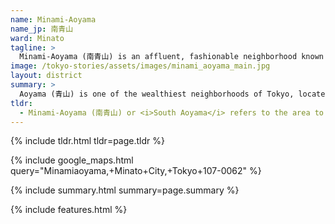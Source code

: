 ```yaml
---
name: Minami-Aoyama
name_jp: 南青山
ward: Minato
tagline: >
  Minami-Aoyama (南青山) is an affluent, fashionable neighborhood known for its small, edgy stores and upscale designer boutiques. The area also has high-end sushi spots and renowned jazz clubs like the Blue Note. The Nezu Museum displays ceramics, calligraphy, and bamboo crafts.
image: /tokyo-stories/assets/images/minami_aoyama_main.jpg
layout: district
summary: >
  Aoyama (青山) is one of the wealthiest neighborhoods of Tokyo, located in the northwest portion of Minato Ward. The area is well known for its international fashion houses, cafes and restaurants. Minami-Aoyama (南青山) or <i>South Aoyama</i> refers to the area to the south of Aoyama-Dori and extends to the northern edge of Roppongi, Azabu and Hiroo.
tldr:
  - Minami-Aoyama (南青山) or <i>South Aoyama</i> refers to the area to the south of Aoyama-Dori and extends to the northern edge of Roppongi, Azabu and Hiroo.
---
```

<!-- Section. -->
{% include tldr.html tldr=page.tldr %}
<!-- Section: Google Maps. -->
{% include google_maps.html query="Minamiaoyama,+Minato+City,+Tokyo+107-0062" %}
<!-- Section: Summary. -->
{% include summary.html summary=page.summary %}
<!-- Section: Features. -->
{% include features.html %}
